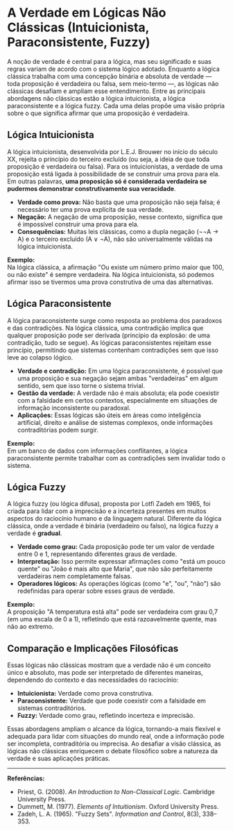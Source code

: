 # A Verdade em Lógicas Não Clássicas (Intuicionista, Paraconsistente, Fuzzy)

A noção de verdade é central para a lógica, mas seu significado e suas regras variam de acordo com o sistema lógico adotado. Enquanto a lógica clássica trabalha com uma concepção binária e absoluta de verdade — toda proposição é verdadeira ou falsa, sem meio-termo —, as lógicas não clássicas desafiam e ampliam esse entendimento. Entre as principais abordagens não clássicas estão a lógica intuicionista, a lógica paraconsistente e a lógica fuzzy. Cada uma delas propõe uma visão própria sobre o que significa afirmar que uma proposição é verdadeira.

## Lógica Intuicionista

A lógica intuicionista, desenvolvida por L.E.J. Brouwer no início do século XX, rejeita o princípio do terceiro excluído (ou seja, a ideia de que toda proposição é verdadeira ou falsa). Para os intuicionistas, a verdade de uma proposição está ligada à possibilidade de se construir uma prova para ela. Em outras palavras, **uma proposição só é considerada verdadeira se pudermos demonstrar construtivamente sua veracidade**.

- **Verdade como prova:** Não basta que uma proposição não seja falsa; é necessário ter uma prova explícita de sua verdade.
- **Negação:** A negação de uma proposição, nesse contexto, significa que é impossível construir uma prova para ela.
- **Consequências:** Muitas leis clássicas, como a dupla negação (¬¬A → A) e o terceiro excluído (A ∨ ¬A), não são universalmente válidas na lógica intuicionista.

**Exemplo:**  
Na lógica clássica, a afirmação "Ou existe um número primo maior que 100, ou não existe" é sempre verdadeira. Na lógica intuicionista, só podemos afirmar isso se tivermos uma prova construtiva de uma das alternativas.

## Lógica Paraconsistente

A lógica paraconsistente surge como resposta ao problema dos paradoxos e das contradições. Na lógica clássica, uma contradição implica que qualquer proposição pode ser derivada (princípio da explosão: de uma contradição, tudo se segue). As lógicas paraconsistentes rejeitam esse princípio, permitindo que sistemas contenham contradições sem que isso leve ao colapso lógico.

- **Verdade e contradição:** Em uma lógica paraconsistente, é possível que uma proposição e sua negação sejam ambas "verdadeiras" em algum sentido, sem que isso torne o sistema trivial.
- **Gestão da verdade:** A verdade não é mais absoluta; ela pode coexistir com a falsidade em certos contextos, especialmente em situações de informação inconsistente ou paradoxal.
- **Aplicações:** Essas lógicas são úteis em áreas como inteligência artificial, direito e análise de sistemas complexos, onde informações contraditórias podem surgir.

**Exemplo:**  
Em um banco de dados com informações conflitantes, a lógica paraconsistente permite trabalhar com as contradições sem invalidar todo o sistema.

## Lógica Fuzzy

A lógica fuzzy (ou lógica difusa), proposta por Lotfi Zadeh em 1965, foi criada para lidar com a imprecisão e a incerteza presentes em muitos aspectos do raciocínio humano e da linguagem natural. Diferente da lógica clássica, onde a verdade é binária (verdadeiro ou falso), na lógica fuzzy a verdade é **gradual**.

- **Verdade como grau:** Cada proposição pode ter um valor de verdade entre 0 e 1, representando diferentes graus de verdade.
- **Interpretação:** Isso permite expressar afirmações como "está um pouco quente" ou "João é mais alto que Maria", que não são perfeitamente verdadeiras nem completamente falsas.
- **Operadores lógicos:** As operações lógicas (como "e", "ou", "não") são redefinidas para operar sobre esses graus de verdade.

**Exemplo:**  
A proposição "A temperatura está alta" pode ser verdadeira com grau 0,7 (em uma escala de 0 a 1), refletindo que está razoavelmente quente, mas não ao extremo.

## Comparação e Implicações Filosóficas

Essas lógicas não clássicas mostram que a verdade não é um conceito único e absoluto, mas pode ser interpretado de diferentes maneiras, dependendo do contexto e das necessidades do raciocínio:

- **Intuicionista:** Verdade como prova construtiva.
- **Paraconsistente:** Verdade que pode coexistir com a falsidade em sistemas contraditórios.
- **Fuzzy:** Verdade como grau, refletindo incerteza e imprecisão.

Essas abordagens ampliam o alcance da lógica, tornando-a mais flexível e adequada para lidar com situações do mundo real, onde a informação pode ser incompleta, contraditória ou imprecisa. Ao desafiar a visão clássica, as lógicas não clássicas enriquecem o debate filosófico sobre a natureza da verdade e suas aplicações práticas.

---

**Referências:**
- Priest, G. (2008). *An Introduction to Non-Classical Logic*. Cambridge University Press.
- Dummett, M. (1977). *Elements of Intuitionism*. Oxford University Press.
- Zadeh, L. A. (1965). "Fuzzy Sets". *Information and Control*, 8(3), 338–353.